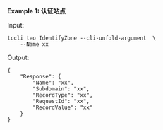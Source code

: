 **Example 1: 认证站点**



Input: 

```
tccli teo IdentifyZone --cli-unfold-argument  \
    --Name xx
```

Output: 
```
{
    "Response": {
        "Name": "xx",
        "Subdomain": "xx",
        "RecordType": "xx",
        "RequestId": "xx",
        "RecordValue": "xx"
    }
}
```

